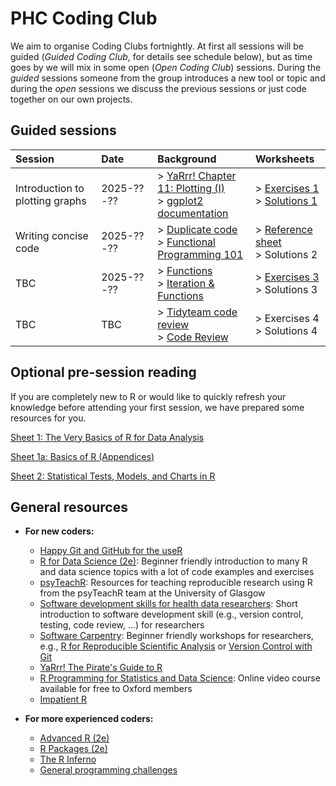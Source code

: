 # PHC Coding Club

We aim to organise Coding Clubs fortnightly. At first all sessions will be guided (_Guided Coding Club_, for details see schedule below), but as time goes by we will mix in some open (_Open Coding Club_) sessions.
During the _guided_ sessions someone from the group introduces a new tool or topic and during the _open_ sessions we discuss the previous sessions or just code together on our own projects.

## Guided sessions

| Session | Date | Background | Worksheets |
| :---         | :---           | :--- | :--- |
| Introduction to plotting graphs | 2025-??-?? | > [YaRrr! Chapter 11: Plotting (I)](https://bookdown.org/ndphillips/YaRrr/plotting1.html) <br/> > [ggplot2 documentation](https://ggplot2.tidyverse.org/) | > [Exercises 1](exercises/01-exercises.md) <br/> > [Solutions 1](exercises/01-solutions.md) |
| Writing concise code | 2025-??-?? | > [Duplicate code](https://en.wikipedia.org/wiki/Duplicate_code) <br/> > [Functional Programming 101](https://github.com/readme/guides/functional-programming-basics) | > [Reference sheet](resources/concisecode.md) <br/> > Solutions 2 |
| TBC | 2025-??-?? | > [Functions](https://r4ds.hadley.nz/functions) <br/> > [Iteration & Functions](https://psyteachr.github.io/reprores-v3/func.html) | > [Exercises 3](exercises/03-exercises.md) <br/> > Solutions 3 |
| TBC | TBC | > [Tidyteam code review](https://code-review.tidyverse.org/) <br/> > [Code Review](https://psyteachr.github.io/posts/2022-11-21_riots-code-review.html) | > Exercises 4 <br/> > Solutions 4 |

## Optional pre-session reading

If you are completely new to R or would like to quickly refresh your knowledge before attending your first session, we have prepared some resources for you.

[Sheet 1: The Very Basics of R for Data Analysis](resources/Sheet1.md)

[Sheet 1a: Basics of R (Appendices)](resources/Sheet1a.md)

[Sheet 2: Statistical Tests, Models, and Charts in R](resources/Sheet2.md)

## General resources

- **For new coders:**
  - [Happy Git and GitHub for the useR](https://happygitwithr.com/) 
  - [R for Data Science (2e)](https://r4ds.hadley.nz/): Beginner friendly introduction to many R and data science topics with a lot of code examples and exercises
  - [psyTeachR](https://psyteachr.github.io/resources.html): Resources for teaching reproducible research using R from the psyTeachR team at the University of Glasgow
  - [Software development skills for health data researchers](https://informatics.bmj.com/content/29/1/e100488): Short introduction to software development skill (e.g., version control, testing, code review, ...) for researchers
  - [Software Carpentry](https://software-carpentry.org/lessons/index.html): Beginner friendly workshops for researchers, e.g., [R for Reproducible Scientific Analysis](https://swcarpentry.github.io/r-novice-gapminder/) or [Version Control with Git](https://swcarpentry.github.io/git-novice/)
  - [YaRrr! The Pirate's Guide to R](https://bookdown.org/ndphillips/YaRrr/)
  - [R Programming for Statistics and Data Science](https://www.oreilly.com/videos/r-programming-for/9781789950298/): Online video course available for free to Oxford members
  - [Impatient R](https://www.burns-stat.com/documents/tutorials/impatient-r/)

- **For more experienced coders:**
  - [Advanced R (2e)](https://adv-r.hadley.nz/)
  - [R Packages (2e)](https://r-pkgs.org/)
  - [The R Inferno](https://www.burns-stat.com/pages/Tutor/R_inferno.pdf)
  - [General programming challenges](https://old.reddit.com/r/dailyprogrammer/)
